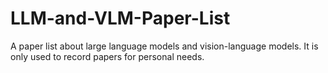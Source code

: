 # LLM-and-VLM-Paper-List
A paper list about large language models and vision-language models. It is only used to record papers for personal needs.
